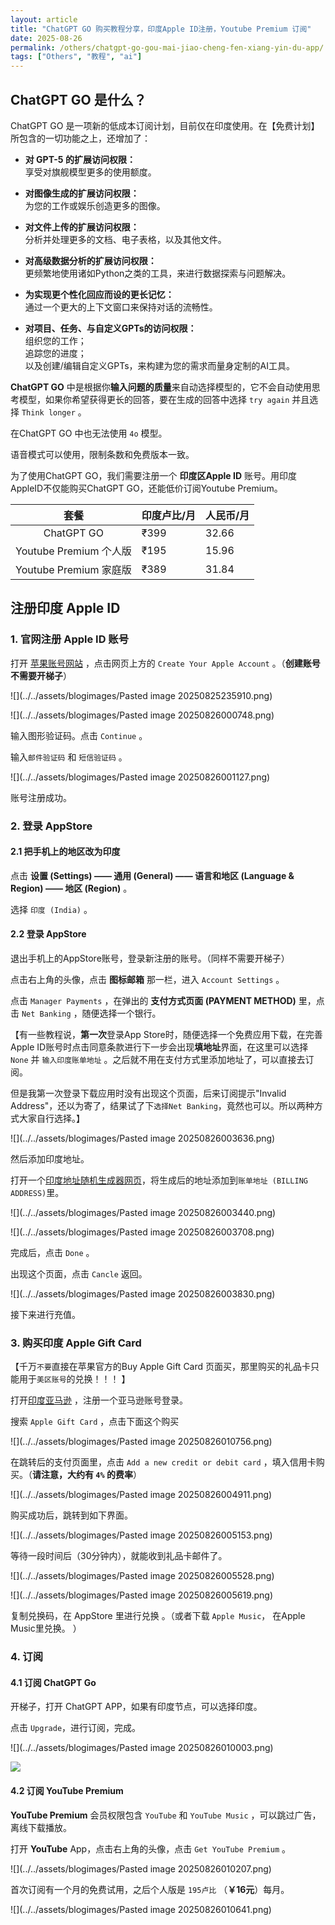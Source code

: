 ```yaml
---
layout: article
title: "ChatGPT GO 购买教程分享，印度Apple ID注册，Youtube Premium 订阅"
date: 2025-08-26
permalink: /others/chatgpt-go-gou-mai-jiao-cheng-fen-xiang-yin-du-app/
tags: ["Others", "教程", "ai"]
---
```


  

## ChatGPT GO 是什么？

ChatGPT GO 是一项新的低成本订阅计划，目前仅在印度使用。在【免费计划】所包含的一切功能之上，还增加了：

- **对 GPT-5 的扩展访问权限：**  
    享受对旗舰模型更多的使用额度。
    
- **对图像生成的扩展访问权限：**  
    为您的工作或娱乐创造更多的图像。
    
- **对文件上传的扩展访问权限：**  
    分析并处理更多的文档、电子表格，以及其他文件。
    
- **对高级数据分析的扩展访问权限：**  
    更频繁地使用诸如Python之类的工具，来进行数据探索与问题解决。
    
- **为实现更个性化回应而设的更长记忆：**  
    通过一个更大的上下文窗口来保持对话的流畅性。
    
- **对项目、任务、与自定义GPTs的访问权限：**  
    组织您的工作；  
    追踪您的进度；  
    以及创建/编辑自定义GPTs，来构建为您的需求而量身定制的AI工具。

**ChatGPT GO** 中是根据你**输入问题的质量**来自动选择模型的，它不会自动使用思考模型，如果你希望获得更长的回答，要在生成的回答中选择 `try again` 并且选择 `Think longer` 。

在ChatGPT GO 中也无法使用 `4o` 模型。

语音模式可以使用，限制条数和免费版本一致。

为了使用ChatGPT GO，我们需要注册一个 **印度区Apple ID** 账号。用印度AppleID不仅能购买ChatGPT GO，还能低价订阅Youtube Premium。

|         套餐          | 印度卢比/月 | 人民币/月 |
| :-----------------: | ------ | ----- |
|     ChatGPT GO      | ₹399   | 32.66 |
| Youtube Premium 个人版 | ₹195   | 15.96 |
| Youtube Premium 家庭版 | ₹389   | 31.84 |

## 注册印度 Apple ID

### 1. 官网注册 Apple ID 账号

打开 [苹果账号网站](https://account.apple.com/) ，点击网页上方的 `Create Your Apple Account` 。（**创建账号不需要开梯子**）

![](../../assets/blogimages/Pasted image 20250825235910.png)

![](../../assets/blogimages/Pasted image 20250826000748.png)

输入图形验证码。点击 `Continue` 。

输入`邮件验证码` 和 `短信验证码` 。

![](../../assets/blogimages/Pasted image 20250826001127.png)

账号注册成功。

### 2. 登录 AppStore

#### 2.1 把手机上的地区改为印度

点击 **设置 (Settings) —— 通用 (General) —— 语言和地区 (Language & Region) —— 地区 (Region)** 。

选择 `印度 (India)` 。

#### 2.2 登录 AppStore

退出手机上的AppStore账号，登录新注册的账号。（同样不需要开梯子）

点击右上角的头像，点击 **图标邮箱** 那一栏，进入 `Account Settings` 。

点击 `Manager Payments` ，在弹出的 **支付方式页面 (PAYMENT METHOD)** 里，点击 `Net Banking` ，随便选择一个银行。

【有一些教程说，**第一次**登录App Store时，随便选择一个免费应用下载，在完善Apple ID账号时点击同意条款进行下一步会出现**填地址**界面，在这里可以选择 `None` 并 `输入印度账单地址` 。之后就不用在支付方式里添加地址了，可以直接去订阅。

但是我第一次登录下载应用时没有出现这个页面，后来订阅提示"Invalid Address"，还以为寄了，结果试了下`选择Net Banking`，竟然也可以。所以两种方式大家自行选择。】

![](../../assets/blogimages/Pasted image 20250826003636.png)

然后添加印度地址。

打开一个[印度地址随机生成器网页](https://www.browserstack.com/free-tools/random-address-generator)，将生成后的地址添加到`账单地址 (BILLING ADDRESS)`里。

![](../../assets/blogimages/Pasted image 20250826003440.png)

![](../../assets/blogimages/Pasted image 20250826003708.png)

完成后，点击 `Done` 。

出现这个页面，点击 `Cancle` 返回。

![](../../assets/blogimages/Pasted image 20250826003830.png)

接下来进行充值。

### 3. 购买印度 Apple Gift Card

【千万`不要`直接在苹果官方的Buy Apple Gift Card 页面买，那里购买的礼品卡只能用于`美区账号`的兑换！！！ 】

打开[印度亚马逊](https://www.amazon.in/) ，注册一个亚马逊账号登录。

搜索 `Apple Gift Card` ，点击下面这个购买

![](../../assets/blogimages/Pasted image 20250826010756.png)

在跳转后的支付页面里，点击 `Add a new credit or debit card` ，填入信用卡购买。（**请注意，大约有 `4%` 的费率**）

![](../../assets/blogimages/Pasted image 20250826004911.png)

购买成功后，跳转到如下界面。

![](../../assets/blogimages/Pasted image 20250826005153.png)

等待一段时间后（30分钟内），就能收到礼品卡邮件了。

![](../../assets/blogimages/Pasted image 20250826005528.png)

![](../../assets/blogimages/Pasted image 20250826005619.png)

复制兑换码，在 AppStore 里进行兑换 。（或者下载 `Apple Music`， 在Apple Music里兑换。 ）

### 4. 订阅

#### 4.1 订阅 ChatGPT Go

开梯子，打开 ChatGPT APP，如果有印度节点，可以选择印度。

点击 `Upgrade`，进行订阅，完成。

![](../../assets/blogimages/Pasted image 20250826010003.png)

![](../../assets/blogimages/8064b8bc879acbf7c67bbab0fc256fde.jpg)

#### 4.2 订阅 YouTube Premium

**YouTube Premium** 会员权限包含 `YouTube` 和 `YouTube Music` ，可以跳过广告，离线下载播放。

打开 **YouTube** App，点击右上角的头像，点击 `Get YouTube Premium` 。

![](../../assets/blogimages/Pasted image 20250826010207.png)

首次订阅有一个月的免费试用，之后个人版是 `195卢比` （**￥16元**）每月。

![](../../assets/blogimages/Pasted image 20250826010641.png)

